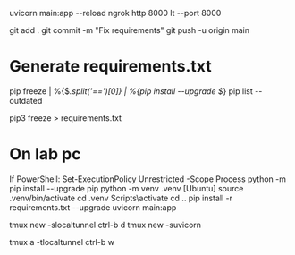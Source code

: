 uvicorn main:app --reload
ngrok http 8000
lt --port 8000

git add .
git commit -m "Fix requirements"
git push -u origin main

# Generate requirements.txt
pip freeze | %{$_.split('==')[0]} | %{pip install --upgrade $_}
pip list --outdated

pip3 freeze > requirements.txt

# On lab pc
If PowerShell: Set-ExecutionPolicy Unrestricted -Scope Process
python -m pip install --upgrade pip
python -m venv .venv
[Ubuntu] source .venv/bin/activate
cd .venv
Scripts\activate
cd ..
pip install -r requirements.txt --upgrade
uvicorn main:app

tmux new -slocaltunnel
ctrl-b d
tmux new -suvicorn

tmux a -tlocaltunnel
ctrl-b w